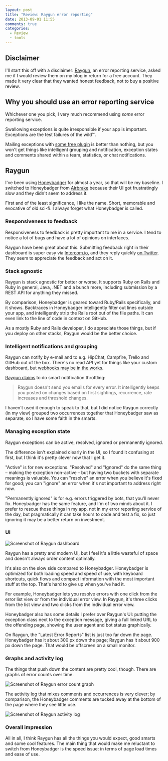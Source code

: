 ```yaml
---
layout: post
title: "Review: Raygun error reporting"
date: 2013-09-01 11:55
comments: true
categories:
  - Review
  - tools
---
```


## Disclaimer

I'll start this off with a disclaimer: [Raygun](http://raygun.io), an error reporting service, asked me if I would review them on my blog in return for a free account. They made it very clear that they wanted honest feedback, not to buy a positive review.


## Why you should use an error reporting service

Whichever one you pick, I very much recommend using *some* error reporting service.

Swallowing exceptions is quite irresponsible if your app is important. Exceptions are the test failures of the wild™.

Mailing exceptions with [some free plugin](https://github.com/rails/exception_notification) is better than nothing, but you won't get things like intelligent grouping and notification, exception states and comments shared within a team, statistics, or chat notifications.


## Raygun

I've been using [Honeybadger](https://www.honeybadger.io) for almost a year, so that will be my baseline. I switched to Honeybadger from [Airbrake](htts://airbrake.io) because their UI got frustratingly slow and they didn't seem to address it.

First and of the least significance, I like the name. Short, memorable and evocative of old sci-fi. I always forget what Honeybadger is called.


### Responsiveness to feedback

Responsiveness to feedback is pretty important to me in a service. I tend to notice a lot of bugs and have a lot of opinions on interfaces.

Raygun have been great about this. Submitting feedback right in their dashboard is super easy via [Intercom.io](https://www.intercom.io/), and they reply quickly [on Twitter](http://twitter.com/raygunio). They seem to appreciate the feedback and act on it.


### Stack agnostic

Raygun is stack agnostic for better or worse. It supports Ruby on Rails and Ruby in general, Java, .NET and a bunch more, including submission by a REST API for anything they missed.

By comparison, Honeybadger is geared toward Ruby/Rails specifically, and it shows. Backtraces in Honeybadger intelligently filter out lines outside your app, and intelligently strip the Rails root out of the file paths. It can even link to the line of code in context on GitHub.

As a mostly Ruby and Rails developer, I do appreciate those things, but if you deploy on other stacks, Raygun would be the better choice.


### Intelligent notifications and grouping

Raygun can notify by e-mail and to e.g. HipChat, Campfire, Trello and GitHub out of the box. There's no read API yet for things like your custom dashboard, but [webhooks may be in the works](https://twitter.com/raygunio/status/374087983307059200).

[Raygun claims](http://raygun.io/features) to do smart notification throttling:

> Raygun doesn't send you emails for every error. It intelligently keeps you posted on changes based on first sightings, recurrence, rate increases and threshold changes.

I haven't used it enough to speak to that, but I did notice Raygun correctly (in my view) grouped two occurrences together that Honeybadger saw as separate, so I have some faith in the smarts.


### Managing exception state

Raygun exceptions can be active, resolved, ignored or permanently ignored.

The difference isn't explained clearly in the UI, so I found it confusing at first, but I think it's pretty clever now that I get it.

"Active" is for new exceptions. "Resolved" and "Ignored" do the same thing – making the exception non-active – but having two buckets with separate meanings is valuable. You can "resolve" an error when you believe it's fixed for good; you can "ignore" an error when it's not important to address right now.

"Permanently ignored" is for e.g. errors triggered by bots, that you'll never fix. Honeybadger has the same feature, and I'm of two minds about it. I prefer to rescue those things in my app, not in my error reporting service of the day, but pragmatically it can take hours to code and test a fix, so just ignoring it may be a better return on investment.


### UI

![Screenshot of Raygun dashboard](http://f.cl.ly/items/1W3j0X2r152I1G2A0e3r/Screen%20Shot%202013-09-01%20at%2011.17.14.png)

Raygun has a pretty and modern UI, but I feel it's a little wasteful of space and doesn't always order content optimally.

It's also on the slow side compared to Honeybadger. Honeybadger is optimized for both loading speed and speed of use, with keyboard shortcuts, quick flows and compact information with the most important stuff at the top. That's hard to give up when you've had it.

For example, Honeybadger lets you resolve errors with one click from the error list view or from the individual error view. In Raygun, it's three clicks from the list view and two clicks from the individual error view.

Honeybadger also has some details I prefer over Raygun's UI: putting the exception class next to the exception message, giving a full linked URL to the offending page, showing the user agent and bot status graphically.

On Raygun, the "Latest Error Reports" list is just too far down the page. Honeybadger has it about 300 px down the page; Raygun has it about 900 px down the page. That would be offscreen on a small monitor.


### Graphs and activity log

The things that push down the content are pretty cool, though. There are graphs of error counts over time.

![Screenshot of Raygun error count graph](http://f.cl.ly/items/03471e3g243m302i0039/Screen%20Shot%202013-09-01%20at%2011.43.01.png)

The activity log that mixes comments and occurrences is very clever; by comparison, the Honeybadger comments are tucked away at the bottom of the page where they see little use.

![Screenshot of Raygun activity log](http://f.cl.ly/items/1b0l1o2Y192b2z3U3Q2R/Screen%20Shot%202013-09-01%20at%2011.38.19.png)


### Overall impression

All in all, I think Raygun has all the things you would expect, good smarts and some cool features. The main thing that would make me reluctant to switch from Honeybadger is the speed issue: in terms of page load times and ease of use.
